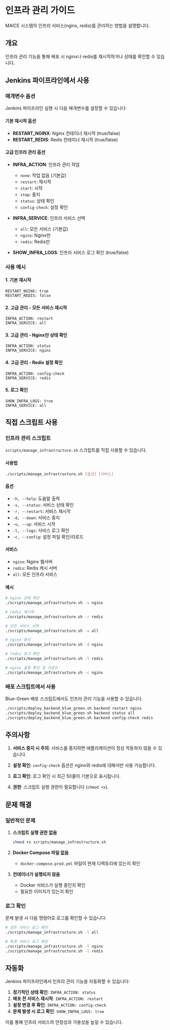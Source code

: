 # 인프라 관리 가이드

MAICE 시스템의 인프라 서비스(nginx, redis)를 관리하는 방법을 설명합니다.

## 개요

인프라 관리 기능을 통해 배포 시 nginx나 redis를 재시작하거나 상태를 확인할 수 있습니다.

## Jenkins 파이프라인에서 사용

### 매개변수 옵션

Jenkins 파이프라인 실행 시 다음 매개변수를 설정할 수 있습니다:

#### 기본 재시작 옵션
- **RESTART_NGINX**: Nginx 컨테이너 재시작 (true/false)
- **RESTART_REDIS**: Redis 컨테이너 재시작 (true/false)

#### 고급 인프라 관리 옵션
- **INFRA_ACTION**: 인프라 관리 작업
  - `none`: 작업 없음 (기본값)
  - `restart`: 재시작
  - `start`: 시작
  - `stop`: 중지
  - `status`: 상태 확인
  - `config-check`: 설정 확인

- **INFRA_SERVICE**: 인프라 서비스 선택
  - `all`: 모든 서비스 (기본값)
  - `nginx`: Nginx만
  - `redis`: Redis만

- **SHOW_INFRA_LOGS**: 인프라 서비스 로그 확인 (true/false)

### 사용 예시

#### 1. 기본 재시작
```
RESTART_NGINX: true
RESTART_REDIS: false
```

#### 2. 고급 관리 - 모든 서비스 재시작
```
INFRA_ACTION: restart
INFRA_SERVICE: all
```

#### 3. 고급 관리 - Nginx만 상태 확인
```
INFRA_ACTION: status
INFRA_SERVICE: nginx
```

#### 4. 고급 관리 - Redis 설정 확인
```
INFRA_ACTION: config-check
INFRA_SERVICE: redis
```

#### 5. 로그 확인
```
SHOW_INFRA_LOGS: true
INFRA_SERVICE: all
```

## 직접 스크립트 사용

### 인프라 관리 스크립트

`scripts/manage_infrastructure.sh` 스크립트를 직접 사용할 수 있습니다.

#### 사용법
```bash
./scripts/manage_infrastructure.sh [옵션] [서비스]
```

#### 옵션
- `-h, --help`: 도움말 출력
- `-s, --status`: 서비스 상태 확인
- `-r, --restart`: 서비스 재시작
- `-d, --down`: 서비스 중지
- `-u, --up`: 서비스 시작
- `-l, --logs`: 서비스 로그 확인
- `-c, --config`: 설정 파일 확인/리로드

#### 서비스
- `nginx`: Nginx 웹서버
- `redis`: Redis 캐시 서버
- `all`: 모든 인프라 서비스

#### 예시

```bash
# nginx 상태 확인
./scripts/manage_infrastructure.sh -s nginx

# redis 재시작
./scripts/manage_infrastructure.sh -r redis

# 모든 서비스 시작
./scripts/manage_infrastructure.sh -u all

# nginx 중지
./scripts/manage_infrastructure.sh -d nginx

# redis 로그 확인
./scripts/manage_infrastructure.sh -l redis

# nginx 설정 확인 및 리로드
./scripts/manage_infrastructure.sh -c nginx
```

### 배포 스크립트에서 사용

Blue-Green 배포 스크립트에서도 인프라 관리 기능을 사용할 수 있습니다.

```bash
./scripts/deploy_backend_blue_green.sh backend restart nginx
./scripts/deploy_backend_blue_green.sh backend status all
./scripts/deploy_backend_blue_green.sh backend config-check redis
```

## 주의사항

1. **서비스 중지 시 주의**: 서비스를 중지하면 애플리케이션이 정상 작동하지 않을 수 있습니다.

2. **설정 확인**: `config-check` 옵션은 nginx와 redis에 대해서만 사용 가능합니다.

3. **로그 확인**: 로그 확인 시 최근 50줄이 기본으로 표시됩니다.

4. **권한**: 스크립트 실행 권한이 필요합니다 (`chmod +x`).

## 문제 해결

### 일반적인 문제

1. **스크립트 실행 권한 없음**
   ```bash
   chmod +x scripts/manage_infrastructure.sh
   ```

2. **Docker Compose 파일 없음**
   - `docker-compose.prod.yml` 파일이 현재 디렉토리에 있는지 확인

3. **컨테이너가 실행되지 않음**
   - Docker 서비스가 실행 중인지 확인
   - 필요한 이미지가 있는지 확인

### 로그 확인

문제 발생 시 다음 명령어로 로그를 확인할 수 있습니다:

```bash
# 모든 서비스 로그 확인
./scripts/manage_infrastructure.sh -l all

# 특정 서비스 로그 확인
./scripts/manage_infrastructure.sh -l nginx
./scripts/manage_infrastructure.sh -l redis
```

## 자동화

Jenkins 파이프라인에서 인프라 관리 기능을 자동화할 수 있습니다:

1. **정기적인 상태 확인**: `INFRA_ACTION: status`
2. **배포 전 서비스 재시작**: `INFRA_ACTION: restart`
3. **설정 변경 후 확인**: `INFRA_ACTION: config-check`
4. **문제 발생 시 로그 확인**: `SHOW_INFRA_LOGS: true`

이를 통해 인프라 서비스의 안정성과 가용성을 높일 수 있습니다.

